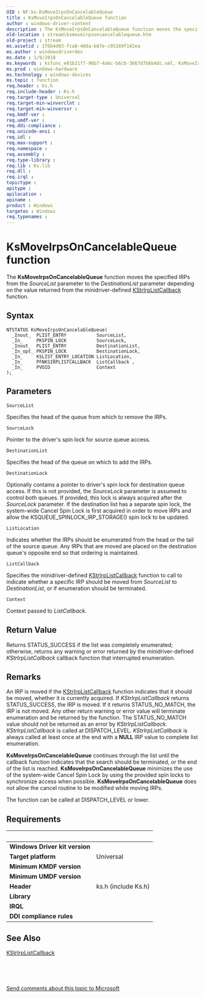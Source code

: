 ```yaml
---
UID : NF:ks.KsMoveIrpsOnCancelableQueue
title : KsMoveIrpsOnCancelableQueue function
author : windows-driver-content
description : The KsMoveIrpsOnCancelableQueue function moves the specified IRPs from the SourceList parameter to the DestinationList parameter depending on the value returned from the minidriver-defined KStrIrpListCallback function.
old-location : stream\ksmoveirpsoncancelablequeue.htm
old-project : stream
ms.assetid : 1f6b4d93-fca8-40da-b87e-c95169f142ea
ms.author : windowsdriverdev
ms.date : 1/9/2018
ms.keywords : ksfunc_e01b21f7-96b7-4a6c-b6cb-3667d7b6b4dc.xml, KsMoveIrpsOnCancelableQueue function [Streaming Media Devices], ks/KsMoveIrpsOnCancelableQueue, KsMoveIrpsOnCancelableQueue, stream.ksmoveirpsoncancelablequeue
ms.prod : windows-hardware
ms.technology : windows-devices
ms.topic : function
req.header : ks.h
req.include-header : Ks.h
req.target-type : Universal
req.target-min-winverclnt : 
req.target-min-winversvr : 
req.kmdf-ver : 
req.umdf-ver : 
req.ddi-compliance : 
req.unicode-ansi : 
req.idl : 
req.max-support : 
req.namespace : 
req.assembly : 
req.type-library : 
req.lib : Ks.lib
req.dll : 
req.irql : 
topictype : 
apitype : 
apilocation : 
apiname : 
product : Windows
targetos : Windows
req.typenames : 
---
```



# KsMoveIrpsOnCancelableQueue function
The <b>KsMoveIrpsOnCancelableQueue</b> function moves the specified IRPs from the <i>SourceList</i> parameter to the <i>DestinationList </i>parameter depending on the value returned from the minidriver-defined <a href="https://msdn.microsoft.com/library/windows/hardware/ff567187">KStrIrpListCallback</a> function.

## Syntax

````
NTSTATUS KsMoveIrpsOnCancelableQueue(
  _Inout_  PLIST_ENTRY           SourceList,
  _In_     PKSPIN_LOCK           SourceLock,
  _Inout_  PLIST_ENTRY           DestinationList,
  _In_opt_ PKSPIN_LOCK           DestinationLock,
  _In_     KSLIST_ENTRY_LOCATION ListLocation,
  _In_     PFNKSIRPLISTCALLBACK  ListCallback ,
  _In_     PVOID                 Context 
);
````

## Parameters

`SourceList`

Specifies the head of the queue from which to remove the IRPs.

`SourceLock`

Pointer to the driver's spin lock for source queue access.

`DestinationList`

Specifies the head of the queue on which to add the IRPs.

`DestinationLock`

Optionally contains a pointer to driver's spin lock for destination queue access. If this is not provided, the <i>SourceLock</i> parameter is assumed to control both queues. If provided, this lock is always acquired after the <i>SourceLock</i> parameter. If the destination list has a separate spin lock, the system-wide Cancel Spin Lock is first acquired in order to move IRPs and allow the KSQUEUE_SPINLOCK_IRP_STORAGE() spin lock to be updated.

`ListLocation`

Indicates whether the IRPs should be enumerated from the head or the tail of the source queue. Any IRPs that are moved are placed on the destination queue's opposite end so that ordering is maintained.

`ListCallback`

Specifies the minidriver-defined <a href="https://msdn.microsoft.com/library/windows/hardware/ff567187">KStrIrpListCallback</a> function to call to indicate whether a specific IRP should be moved from <i>SourceList</i> to <i>DestinationList</i>, or if enumeration should be terminated.

`Context`

Context passed to <i>ListCallback</i>.


## Return Value

Returns STATUS_SUCCESS if the list was completely enumerated; otherwise, returns any warning or error returned by the minidriver-defined <i>KStrIrpListCallback</i> callback function that interrupted enumeration.

## Remarks

An IRP is moved if the <a href="https://msdn.microsoft.com/library/windows/hardware/ff567187">KStrIrpListCallback</a> function indicates that it should be moved, whether it is currently acquired. If <i>KStrIrpListCallback </i>returns STATUS_SUCCESS, the IRP is moved. If it returns STATUS_NO_MATCH, the IRP is not moved. Any other return warning or error value will terminate enumeration and be returned by the function. The STATUS_NO_MATCH value should not be returned as an error by <i>KStrIrpListCallback</i>. <i>KStrIrpListCallback</i> is called at DISPATCH_LEVEL. <i>KStrIrpListCallback</i> is always called at least once at the end with a <b>NULL</b> IRP value to complete list enumeration.

<b>KsMoveIrpsOnCancelableQueue</b> continues through the list until the callback function indicates that the search should be terminated, or the end of the list is reached. <b>KsMoveIrpsOnCancelableQueue</b> minimizes the use of the system-wide Cancel Spin Lock by using the provided spin locks to synchronize access when possible. <b>KsMoveIrpsOnCancelableQueue</b> does not allow the cancel routine to be modified while moving IRPs.

The function can be called at DISPATCH_LEVEL or lower.

## Requirements
| &nbsp; | &nbsp; |
| ---- |:---- |
| **Windows Driver kit version** |  |
| **Target platform** | Universal |
| **Minimum KMDF version** |  |
| **Minimum UMDF version** |  |
| **Header** | ks.h (include Ks.h) |
| **Library** |  |
| **IRQL** |  |
| **DDI compliance rules** |  |

## See Also

<a href="https://msdn.microsoft.com/library/windows/hardware/ff567187">KStrIrpListCallback</a>

 

 

<a href="mailto:wsddocfb@microsoft.com?subject=Documentation%20feedback [stream\stream]:%20KsMoveIrpsOnCancelableQueue function%20 RELEASE:%20(1/9/2018)&amp;body=%0A%0APRIVACY STATEMENT%0A%0AWe use your feedback to improve the documentation. We don't use your email address for any other purpose, and we'll remove your email address from our system after the issue that you're reporting is fixed. While we're working to fix this issue, we might send you an email message to ask for more info. Later, we might also send you an email message to let you know that we've addressed your feedback.%0A%0AFor more info about Microsoft's privacy policy, see http://privacy.microsoft.com/en-us/default.aspx." title="Send comments about this topic to Microsoft">Send comments about this topic to Microsoft</a>